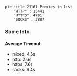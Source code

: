
```mermaid
pie title 21161 Proxies in list
    "HTTP" : 15441
    "HTTPS": 4791
    "SOCKS" : 3887
```

### Some Info
#### Average Timeout

- mixed: 4.6s
- http: 2.6s
- https: 7.6s
- socks: 6.4s